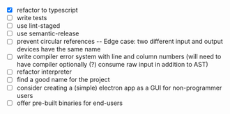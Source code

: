 - [x] refactor to typescript
- [ ] write tests
- [ ] use lint-staged
- [ ] use semantic-release
- [ ] prevent circular references -- Edge case: two different input and output devices have the same name
- [ ] write compiler error system with line and column numbers (will need to have compiler optionally (?) consume raw input in addition to AST)
- [ ] refactor interpreter
- [ ] find a good name for the project
- [ ] consider creating a (simple) electron app as a GUI for non-programmer users
- [ ] offer pre-built binaries for end-users
